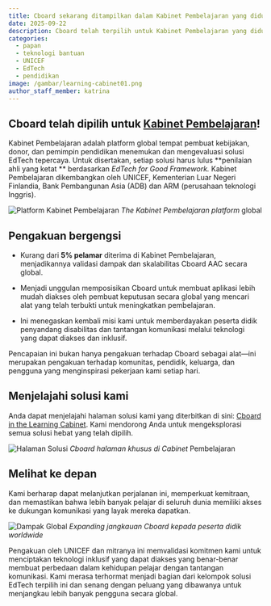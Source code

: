 ```yaml
---
title: Cboard sekarang ditampilkan dalam Kabinet Pembelajaran yang didukung UNICEF
date: 2025-09-22
description: Cboard telah terpilih untuk Kabinet Pembelajaran yang didukung UNICEF, sebuah platform global di mana kurang dari 5% pelamar diterima setelah penilaian ahli yang ketat.
categories:
  - papan
  - teknologi bantuan
  - UNICEF
  - EdTech
  - pendidikan
image: /gambar/learning-cabinet01.png
author_staff_member: katrina
---
```


## Cboard telah dipilih untuk [Kabinet Pembelajaran](https://www.learningcabinet.org/tool/cboard-aac/)!

Kabinet Pembelajaran adalah platform global tempat pembuat kebijakan, donor, dan pemimpin pendidikan menemukan dan mengevaluasi solusi EdTech tepercaya. Untuk disertakan, setiap solusi harus lulus \*\*penilaian ahli yang ketat \*\* berdasarkan _EdTech for Good Framework._ Kabinet Pembelajaran dikembangkan oleh UNICEF, Kementerian Luar Negeri Finlandia, Bank Pembangunan Asia (ADB) dan ARM (perusahaan teknologi Inggris).

![Platform Kabinet Pembelajaran](/images/learning-cabinet03.png) _The Kabinet Pembelajaran platform_ global

## Pengakuan bergengsi

- Kurang dari **5% pelamar** diterima di Kabinet Pembelajaran, menjadikannya validasi dampak dan skalabilitas Cboard AAC secara global.

- Menjadi unggulan memposisikan Cboard untuk membuat aplikasi lebih mudah diakses oleh pembuat keputusan secara global yang mencari alat yang telah terbukti untuk meningkatkan pembelajaran.

- Ini menegaskan kembali misi kami untuk memberdayakan peserta didik penyandang disabilitas dan tantangan komunikasi melalui teknologi yang dapat diakses dan inklusif.

Pencapaian ini bukan hanya pengakuan terhadap Cboard sebagai alat—ini merupakan pengakuan terhadap komunitas, pendidik, keluarga, dan pengguna yang menginspirasi pekerjaan kami setiap hari.

## Menjelajahi solusi kami

Anda dapat menjelajahi halaman solusi kami yang diterbitkan di sini: [Cboard in the Learning Cabinet](https://www.learningcabinet.org/tool/cboard-aac/). Kami mendorong Anda untuk mengeksplorasi semua solusi hebat yang telah dipilih.

![Halaman Solusi](/images/learning-cabinet04.png) _Cboard halaman khusus di Cabinet_ Pembelajaran

## Melihat ke depan

Kami berharap dapat melanjutkan perjalanan ini, memperkuat kemitraan, dan memastikan bahwa lebih banyak pelajar di seluruh dunia memiliki akses ke dukungan komunikasi yang layak mereka dapatkan.

![Dampak Global](/images/learning-cabinet02.png) _Expanding jangkauan Cboard kepada peserta didik worldwide_

Pengakuan oleh UNICEF dan mitranya ini memvalidasi komitmen kami untuk menciptakan teknologi inklusif yang dapat diakses yang benar-benar membuat perbedaan dalam kehidupan pelajar dengan tantangan komunikasi. Kami merasa terhormat menjadi bagian dari kelompok solusi EdTech terpilih ini dan senang dengan peluang yang dibawanya untuk menjangkau lebih banyak pengguna secara global.